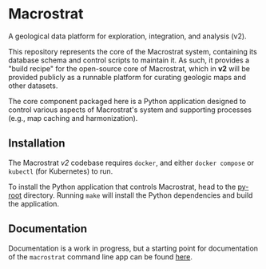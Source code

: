 # Macrostrat

A geological data platform for exploration, integration, and analysis (v2).

This repository represents the core of the Macrostrat system, containing its
database schema and control scripts to maintain it. As such, it provides a
"build recipe" for the open-source core of Macrostrat, which in **v2** will be
provided publicly as a runnable platform for curating geologic maps and other
datasets.

The core component packaged here is a Python application designed to control
various aspects of Macrostrat's system and supporting processes (e.g., map
caching and harmonization).

## Installation

The Macrostrat _v2_ codebase requires `docker`, and either `docker compose` or
`kubectl` (for Kubernetes) to run.

To install the Python application that controls Macrostrat, head to the
[py-root](py-root) directory. Running `make` will install the Python
dependencies and build the application.

## Documentation

Documentation is a work in progress, but a starting point for documentation
of the `macrostrat` command line app
can be found [here](https://github.com/UW-Macrostrat/macrostrat/blob/main/macrostrat-cli/docs/cli-usage.md).
